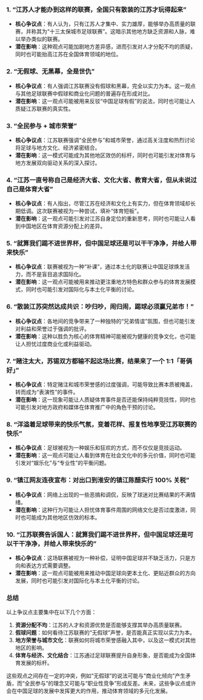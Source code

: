 ### 1. **“江苏人才能办到这样的联赛，全国只有散装的江苏才玩得起来”**
   - **核心争议点**：有人认为，只有江苏人才集中、实力雄厚，能够举办高质量的联赛，并称其为“十三太保城市足球联赛”。这暗示其他地方缺乏资源和人脉，难以举办类似的联赛。
   - **潜在影响**：这种观点可能加剧地方差异感，进而引发对人才分配不均的质疑，同时也可能抬高江苏在全国体育领域的地位。

### 2. **“无假球、无黑幕，全是世仇”**
   - **核心争议点**：有人强调江苏联赛没有假球和黑幕，完全以实力为本。这一观点与其他足球联赛中假球和商业化问题的普遍存在形成对比。
   - **潜在影响**：这一观点可能被用来反驳“中国足球有假”的说法，同时也可能让人质疑江苏联赛的真实性。

### 3. **“全民参与 + 城市荣誉”**
   - **核心争议点**：江苏联赛强调“全民参与”和城市荣誉，通过高关注度和热烈讨论将足球与地方文化、经济紧密结合。
   - **潜在影响**：这一模式可能成为其他地区效仿的标杆，同时也可能引发对体育与地方发展双向驱动关系的深入探讨。

### 4. **“江苏一直号称自己是经济大省、文化大省、教育大省，但从未说过自己是体育大省”**
   - **核心争议点**：有人指出，尽管江苏在经济和文化上有实力，但在体育领域却长期低调。这次联赛被视为一种尝试，填补“体育短板”。
   - **潜在影响**：这一观点可能引发对江苏自身定位的重新思考，同时也可能让人看到中国地区在体育资源分配上的差异。

### 5. **“就算我们踢不进世界杯，但中国足球还是可以干干净净，并给人带来快乐”**
   - **核心争议点**：联赛被视为一种“补课”，通过本土化的联赛让中国足球焕发活力，而不是盲目追求国际化。
   - **潜在影响**：这一观点可能被用来推动更注重地方特色和群众参与的体育发展模式，同时也可能引发对国际化与本土化平衡的讨论。

### 6. **“散装江苏突然达成共识：吵归吵，闹归闹，踢球必须赢兄弟市！”**
   - **核心争议点**：各地间的竞争带来了一种独特的“兄弟情谊”氛围，但也可能引发对利益和荣誉过于强调的批评。
   - **潜在影响**：这种以胜负为核心的体育精神可能被视为健康的竞争文化，也可能让人担忧过度商业化或利益驱动。

### 7. **“赌注太大，苏锡双方都输不起这场比赛，结果来了一个 1:1「哥俩好」”**
   - **核心争议点**：特定赌注和城市荣誉感的过度强调，可能导致比赛本质被掩盖，转而成为“表演性”的事件。
   - **潜在影响**：这一现象可能让人质疑体育事件是否还能保持纯粹竞技性，同时也可能引发对地方政府和媒体在体育推广中的角色干预的讨论。

### 8. **“洋溢着足球带来的快乐气氛，变着花样、报复性地享受江苏联赛的快乐”**
   - **核心争议点**：足球被视为一种娱乐和狂欢的方式，而不仅仅是竞技运动。
   - **潜在影响**：这一观点可能让人看到体育在社会文化中的多元价值，同时也可能引发对“娱乐化”与“专业性”的平衡问题。

### 9. **“镇江网友连夜宣布：对出口到淮安的镇江陈醋实行 100% 关税”**
   - **核心争议点**：网络上出现的一些恶搞和调侃，反映了球迷对比赛结果的不满情绪。
   - **潜在影响**：这种行为可能让人担忧体育事件周围的网络文化是否过度激进，同时也可能成为其他地区仿效的标本。

### 10. **“江苏联赛告诉国人：就算我们踢不进世界杯，但中国足球还是可以干干净净，并给人带来快乐的”**
   - **核心争议点**：这场联赛被视为一种补偿，证明中国足球并不缺乏活力，只是方向和表达方式需要调整。
   - **潜在影响**：这一观点可能被用来推动中国足球向更本土化、更贴近群众的方向发展，同时也可能引发对国际化与本土化平衡的讨论。

### 总结
以上争议点主要集中在以下几个方面：
1. **资源分配不均**：江苏的人才和资源优势是否能够支撑其举办高质量联赛。
2. **假球问题**：如何看待江苏联赛的“无假球”声誉，是否能真正实现以实力为本。
3. **地方荣誉与城市文化**：联赛如何将城市荣誉感融入其中，以及这一模式对其他地区的影响。
4. **体育与经济、文化结合**：江苏通过足球联赛提升自身形象，是否能成为全国体育发展的标杆。

这些观点之间存在一定的冲突，例如“无假球”的说法可能与“商业化倾向”产生矛盾，而“全民参与”的理念又可能与“职业性竞争”形成反差。未来，这些争议点或许会在中国足球的发展中发挥更大的作用，推动体育领域的多元化发展。